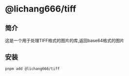 # @lichang666/tiff

## 简介

这是一个用于处理TIFF格式的图片的库,返回base64格式的图片

## 安装

```bash
pnpm add @lichang666/tiff
```
